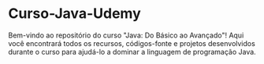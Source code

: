 # Curso-Java-Udemy

Bem-vindo ao repositório do curso "Java: Do Básico ao Avançado"! Aqui você encontrará todos os recursos, códigos-fonte e projetos desenvolvidos durante o curso para ajudá-lo a dominar a linguagem de programação Java.
 
